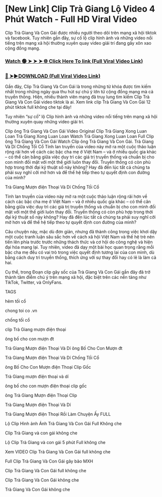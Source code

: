 # [New Link] Clip Trà Giang Lộ Video 4 Phút Watch - Full HD Viral Video

Clip Trà Giang Và Con Gái được nhiều người theo dõi trên mạng xã hội tiktok và facebook. Tuy nhiên gần đây, sự cố lộ clip hình ảnh và những video nổi tiếng trên mạng xã hội thường xuyên quay video giải trí đang gây xôn xao cộng đồng mạng.


### [Watch 🟢 ➤ ➤ ➤ 🌐 Click Here To link (Full Viral Video Link)](https://cinesky.today/tra-giang-video/)

### [🔴 ➤►DOWNLOAD (Full Viral Video Link)](https://cinesky.today/tra-giang-video/)

Gần đây, Clip Trà Giang Và Con Gái là trong những từ khóa được tìm kiếm nhất trong những ngày qua thu hút sự chú ý lớn từ cộng đồng mạng mà cả truyền thông. Hiện, nhiều thành viên mạng đã truy lung tìm kiếm Clip Trà Giang Và Con Gái video tiktok là ai. Xem link clip Trà Giang Và Con Gái 12 phút tiktok full không che tại đây!

Tuy nhiên “sự cố” lộ Clip hình ảnh và những video nổi tiếng trên mạng xã hội thường xuyên quay những video giải trí.

Clip ông Trà Giang Và Con Gái Video Original Clip Trà Giang Xong Luan Loan Trà Giang Xong Luan Loan Watch Trà Giang Xong Luan Loan Full Clip ông Trà Giang Và Con Gái Watch Clip ông Trà Giang Và Con Gái. Trà Giang Và Dí Chống Tối Cổ Tính lan truyền của video này mở ra một cuộc thảo luận rộng rãi hơn về cách các bậc cha mẹ ở Việt Nam – và ở nhiều quốc gia khác – có thể cân bằng giữa việc duy trì các giá trị truyền thống và chuẩn bị cho con mình đối mặt với một thế giới luôn thay đổi. Truyền thống có còn phù hợp trong thời đại kỹ thuật số này không? Hay đã đến lúc tất cả chúng ta phải suy nghĩ cởi mở hơn và để thế hệ tiếp theo tự quyết định con đường của mình?

Trà Giang Mượn điện Thoại Và Dí Chống Tối Cổ

Tính lan truyền của video này mở ra một cuộc thảo luận rộng rãi hơn về cách các bậc cha mẹ ở Việt Nam – và ở nhiều quốc gia khác – có thể cân bằng giữa việc duy trì các giá trị truyền thống và chuẩn bị cho con mình đối mặt với một thế giới luôn thay đổi. Truyền thống có còn phù hợp trong thời đại kỹ thuật số này không? Hay đã đến lúc tất cả chúng ta phải suy nghĩ cởi mở hơn và để thế hệ tiếp theo tự quyết định con đường của mình?

Câu chuyện này, mặc dù đơn giản, nhưng đã thành công trong việc khơi dậy một cuộc tranh luận sâu sắc hơn về cách xã hội Việt Nam và thế hệ trẻ nên tiến lên phía trước trước những thách thức và cơ hội do công nghệ và hiện đại hóa mang lại. Tuy nhiên, video đã dạy một bài học quan trọng rằng mỗi bậc cha mẹ đều có vai trò trong việc quyết định tương lai của con mình, dù bằng cách duy trì truyền thống, thích ứng với sự thay đổi hay có lẽ là làm cả hai.

Cụ thể, trong Đoạn clip gây sốc của Trà Giang Và Con Gái gần đây đã trở thành tâm điểm chú ý trên mạng xã hội, đặc biệt trên các nền tảng như TikTok, Twitter, và OnlyFans.

TAGS

hẻm tối cổ

chong toi co .vn

chống tối cổ

clip Trà Giang mượn điện thoại

ông bố cho con mượn đt

Trà Giang Mượn điện Thoại Và Dí ông Bố Cho Con Mượn đt

Trà Giang Mượn điện Thoại Và Dí Chống Tối Cổ

ông Bố Cho Con Mượn điện Thoại Clip Gốc

Trà Giang mượn điện thoại và dí

ông bố cho con mượn điện thoại clip gốc

ông Trà Giang Mượn điện Thoại Clip

Trà Giang Mượn điện Thoại Và Dí

Trà Giang Mượn điện Thoại Rồi Làm Chuyện Ấy FULL

Lộ Clip Hình ảnh Ánh Trà Giang Và Con Gái Full Không che

Clip Trà Giang và con gái không che

Lộ Clip Trà Giang và con gái 5 phút Full không che

Xem VIDEO Clip Trà Giang Và Con Gái full không che

Full Clip Trà Giang Và Con Gái gây bão MXH

Clip Trà Giang Và Con Gái full không che

Clip Trà Giang Và Con Gái không che

Trà Giang Và Con Gái không che
